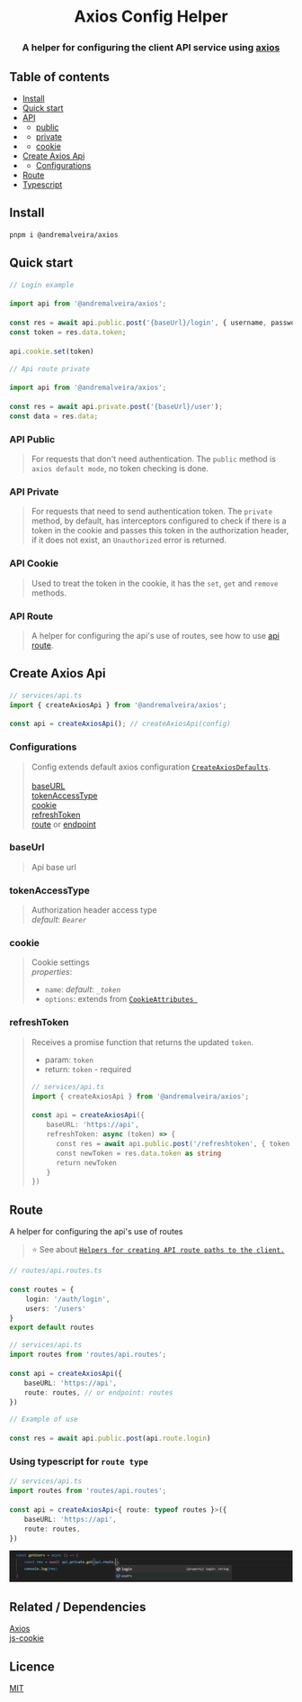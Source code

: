 
# <p align="center"> Axios Config Helper</p>
### <p align="center">A helper for configuring the client API service using [axios](https://axios-http.com/)</p>


## Table of contents

- [Install](#install)
- [Quick start](#quick-start)
- [API](#api-public)
- - [public](#api-public)
- - [private](#api-private)
- - [cookie](#api-cookie)
- [Create Axios Api](#create-axios-api)
- - [Configurations](#configurations)
- [Route](#route)
- [Typescript](#typescript)


## Install
```bash
pnpm i @andremalveira/axios
```


## Quick start

```ts
// Login example

import api from '@andremalveira/axios';

const res = await api.public.post('{baseUrl}/login', { username, password });
const token = res.data.token;

api.cookie.set(token)
```

```ts
// Api route private

import api from '@andremalveira/axios';

const res = await api.private.post('{baseUrl}/user');
const data = res.data;
```
### API Public
 > For requests that don't need authentication. The `public` method is `axios default mode`, no token checking is done.

### API Private
 > For requests that need to send authentication token. The `private` method, by default, has interceptors configured to check if there is a token in the cookie and passes this token in the authorization header, if it does not exist, an `Unauthorized` error is returned.

### API Cookie
 > Used to treat the token in the cookie, it has the `set`, `get` and `remove` methods. 

### API Route
 > A helper for configuring the api's use of routes, see how to use [api route](#route).


## Create Axios Api

```ts
// services/api.ts
import { createAxiosApi } from '@andremalveira/axios';

const api = createAxiosApi(); // createAxiosApi(config)
```

### Configurations
> Config extends default axios configuration [`CreateAxiosDefaults`](https://github.com/axios/axios/blob/649d739288c8e2c55829ac60e2345a0f3439c730/index.d.ts#L263). <br/><br/>
[baseURL](#baseurl) <br/>
[tokenAccessType](#tokenaccesstype) <br/>
[cookie](#cookie) <br/>
[refreshToken](#refreshtoken) <br/>
[route](#route) or [endpoint](#route) <br/>

### baseUrl
> Api base url

### tokenAccessType
> Authorization header access type <br/>
> _default_: _`Bearer`_

### cookie
> Cookie settings <br/>
> _properties_:
> - `name`: _default_: _`_token`_
> - `options`: extends from [`CookieAttributes `](https://github.com/DefinitelyTyped/DefinitelyTyped/blob/master/types/js-cookie/index.d.ts#L12)

### refreshToken
> Receives a promise function that returns the updated `token`. <br/>
>  - param: `token`
>  - return: `token` - required
> ```ts
> // services/api.ts
>import { createAxiosApi } from '@andremalveira/axios';
>
> const api = createAxiosApi({
>⠀⠀⠀baseURL: 'https://api',    
>⠀⠀⠀refreshToken: async (token) => {
>⠀⠀⠀⠀⠀const res = await api.public.post('/refreshtoken', { token });
>⠀⠀⠀⠀⠀const newToken = res.data.token as string
>⠀⠀⠀⠀⠀return newToken
>⠀⠀⠀}
> })
> ```


## Route
A helper for configuring the api's use of routes
> ⭐ See about [`Helpers for creating API route paths to the client.`](https://github.com/andremalveira/route#route)

```ts
// routes/api.routes.ts

const routes = {
    login: '/auth/login',
    users: '/users'
}
export default routes
```

```ts
// services/api.ts
import routes from 'routes/api.routes';

const api = createAxiosApi({
⠀⠀⠀baseURL: 'https://api',
⠀⠀⠀route: routes, // or endpoint: routes
})
```

```ts
// Example of use

const res = await api.public.post(api.route.login)
```

### Using typescript for `route type`

```ts
// services/api.ts
import routes from 'routes/api.routes';

const api = createAxiosApi<{ route: typeof routes }>({
⠀⠀⠀baseURL: 'https://api',
⠀⠀⠀route: routes,
})
```
![using-typescript-for-route-type.png](public/img/using-typescript-for-route-type.png)


## Related / Dependencies
[Axios](https://github.com/axios/axios) <br/>
[js-cookie](https://github.com/js-cookie/js-cookie)


## Licence 
[MIT](LICENSE)
